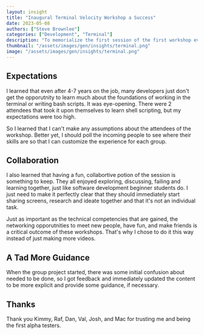 ```yaml
---
layout: insight
title: "Inaugural Terminal Velocity Workshop a Success"
date: 2023-05-08
authors: ["Steve Brownlee"]
categories: ["Development", "Terminal"]
description: "To memorialize the first session of the first workshop ever run by Stepping Stone Labs, this first insight entry will talk about what was learned."
thumbnail: "/assets/images/gen/insights/terminal.png"
image: "/assets/images/gen/insights/terminal.png"
---
```


## Expectations

I learned that even after 4-7 years on the job, many developers just don't get the opporutnity to learn much about the foundations of working in the terminal or writing bash scripts. It was eye-opening. There were 2 attendees that took it upon themselves to learn shell scripting, but my expectations were too high.

So I learned that I can't make any assumptions about the attendees of the workshop. Better yet, I should poll the incoming people to see where their skills are so that I can customize the experience for each group.

## Collaboration

I also learned that having a fun, collabortive potion of the session is something to keep. They all enjoyed exploring, discussing, failing and learning together, just like software development beginner students do. I just need to make it perfectly clear that they should immediately start sharing screens, research and ideate together and that it's not an individual task.

Just as important as the technical competencies that are gained, the networking opporutnities to meet new people, have fun, and make friends is a critical outcome of these workshops. That's why I chose to do it this way instead of just making more videos.

## A Tad More Guidance

When the group project started, there was some initial confusion about needed to be done, so I got feedback and immediately updated the content to be more explicit and provide some guidance, if necessary.

## Thanks

Thank you Kimmy, Raf, Dan, Val, Josh, and Mac for trusting me and being the first alpha testers.
